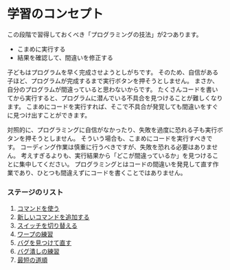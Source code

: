 # 学習のコンセプト



この段階で習得しておくべき「プログラミングの技法」が2つあります。

- こまめに実行する
- 結果を確認して、間違いを修正する

子どもはプログラムを早く完成させようとしがちです。
そのため、自信がある子ほど、プログラムが完成するまで実行ボタンを押そうとしません。
まさか、自分のプログラムが間違っていると思わないからです。
たくさんコードを書いてから実行すると、プログラムに潜んでいる不具合を見つけることが難しくなります。
こまめにコードを実行すれば、そこで不具合が発覚しても間違いをすぐに見つけ出すことができます。

対照的に、プログラミングに自信がなかったり、失敗を過度に恐れる子も実行ボタンを押そうとしません。
そういう場合も、こまめにコードを実行すべきです。
コーディング作業は慎重に行うべきですが、失敗を恐れる必要はありません。
考えすぎるよりも、実行結果から「どこが間違っているか」を見つけることに集中してください。
プログラミングとはコードの間違いを発見して直す作業であり、ひとつも間違えずにコードを書くことではありません。

### ステージのリスト

1. [コマンドを使う]()
2. [新しいコマンドを追加する]()
3. [スイッチを切り替える]()
4. [ワープの練習]()
5. [バグを見つけて直す]()
6. [バグ潰しの練習]()
7. [最短の道順]()